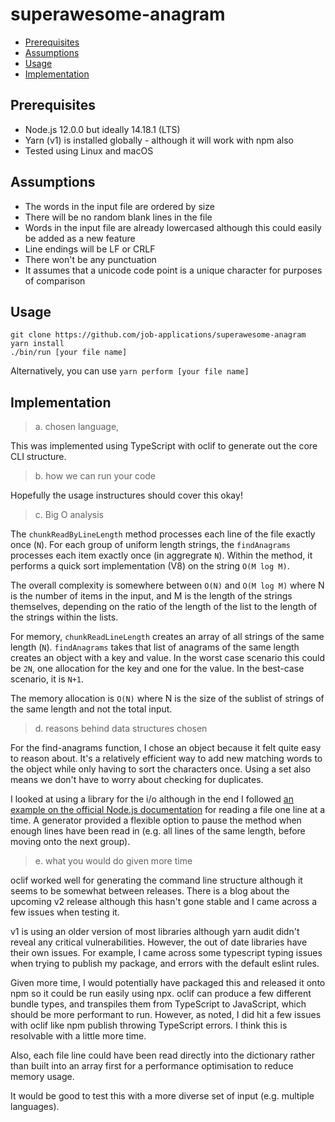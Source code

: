 superawesome-anagram
====================

<!-- toc -->
* [Prerequisites](#prerequisites)
* [Assumptions](#assumptions)
* [Usage](#usage)
* [Implementation](#implementation)
<!-- tocstop -->
Prerequisites
---------------

* Node.js 12.0.0 but ideally 14.18.1 (LTS) 
* Yarn (v1) is installed globally - although it will work with npm also
* Tested using Linux and macOS

Assumptions
---------------

* The words in the input file are ordered by size
* There will be no random blank lines in the file
* Words in the input file are already lowercased although this could easily be added as a new feature
* Line endings will be LF or CRLF
* There won't be any punctuation
* It assumes that a unicode code point is a unique character for purposes of comparison

Usage
---------------
```sh-session
git clone https://github.com/job-applications/superawesome-anagram
yarn install
./bin/run [your file name]
```

Alternatively, you can use `yarn perform [your file name]`

Implementation
---------------

> a. chosen language,

This was implemented using TypeScript with oclif to generate out the core CLI structure.

> b. how we can run your code

Hopefully the usage instructures should cover this okay!

> c. Big O analysis

The `chunkReadByLineLength` method processes each line of the file exactly once (`N`). For each group of uniform length strings, the `findAnagrams` processes each item exactly once (in aggregrate `N`). Within the method, it performs a quick sort implementation (V8) on the string `O(M log M)`.

The overall complexity is somewhere between `O(N)` and `O(M log M)` where N is the number of items in the input, and M is the length of the strings themselves, depending on the ratio of the length of the list to the length of the strings within the lists.

For memory, `chunkReadLineLength` creates an array of all strings of the same length (`N`). `findAnagrams` takes that list of anagrams of the same length creates an object with a key and value. In the worst case scenario this could be `2N`, one allocation for the key and one for the value. In the best-case scenario, it is `N+1`.

The memory allocation is `O(N)` where N is the size of the sublist of strings of the same length and not the total input.

> d. reasons behind data structures chosen

For the find-anagrams function, I chose an object because it felt quite easy to reason about. It's a relatively efficient way to add new matching words to the object while only having to sort the characters once. Using a set also means we don't have to worry about checking for duplicates.

I looked at using a library for the i/o although in the end I followed [an example on the official Node.js documentation](https://nodejs.org/api/readline.html#readline_example_read_file_stream_line_by_line) for reading a file one line at a time. A generator provided a flexible option to pause the method when enough lines have been read in (e.g. all lines of the same length, before moving onto the next group).

> e. what you would do given more time

oclif worked well for generating the command line structure although it seems to be somewhat between releases. There is a blog about the upcoming v2 release although this hasn't gone stable and I came across a few issues when testing it.

v1 is using an older version of most libraries although yarn audit didn't reveal any critical vulnerabilities. However, the out of date libraries have their own issues. For example, I came across some typescript typing issues when trying to publish my package, and errors with the default eslint rules.

Given more time, I would potentially have packaged this and released it onto npm so it could be run easily using npx. oclif can produce a few different bundle types, and transpiles them from TypeScript to JavaScript, which should be more performant to run. However, as noted, I did hit a few issues with oclif like npm publish throwing TypeScript errors. I think this is resolvable with a little more time.

Also, each file line could have been read directly into the dictionary rather than built into an array first for a performance optimisation to reduce memory usage.

It would be good to test this with a more diverse set of input (e.g. multiple languages).
